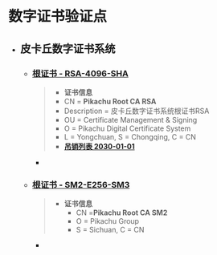 # 数字证书验证点
- ## 皮卡丘数字证书系统

  - ### [根证书 - RSA-4096-SHA](CA.cer)

    > - **证书信息**
    >- CN = **Pikachu Root CA RSA**
    > - Description = 皮卡丘数字证书系统根证书RSA
    >- OU = Certificate Management & Signing
    > - O =  Pikachu Digital Certificate System
    >-  L = Yongchuan, S = Chongqing, C = CN
    > - **[吊销列表 2030-01-01](CA.crl)**
    
    - 
    
  - ### [根证书 - SM2-E256-SM3](CA-SM2.cer)

    > - **证书信息**
    >   - CN =**Pikachu Root CA SM2**
    >   - O =  Pikachu Group
    >   - S = Sichuan, C = CN

    - 

